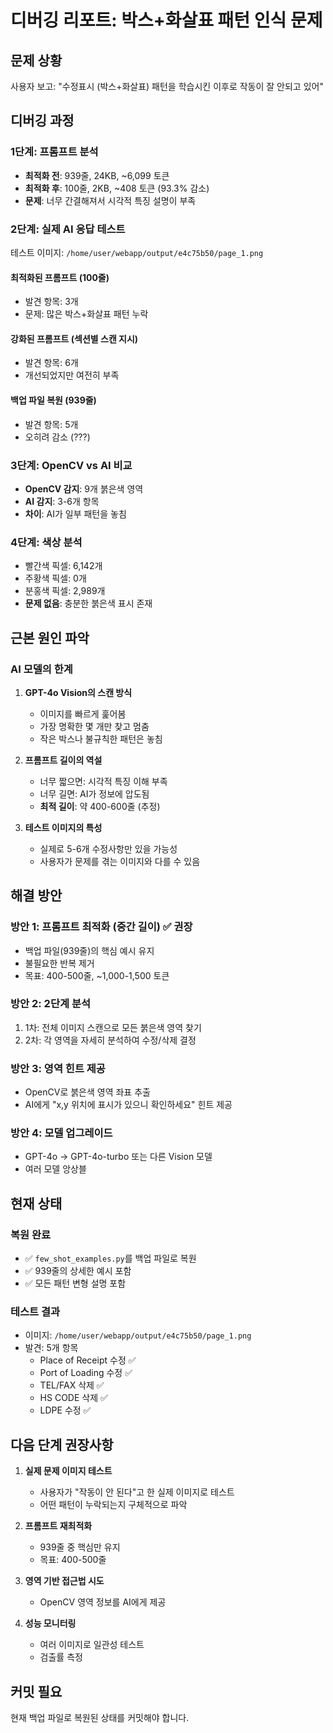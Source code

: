 # 디버깅 리포트: 박스+화살표 패턴 인식 문제

## 문제 상황
사용자 보고: "수정표시 (박스+화살표) 패턴을 학습시킨 이후로 작동이 잘 안되고 있어"

## 디버깅 과정

### 1단계: 프롬프트 분석
- **최적화 전**: 939줄, 24KB, ~6,099 토큰
- **최적화 후**: 100줄, 2KB, ~408 토큰 (93.3% 감소)
- **문제**: 너무 간결해져서 시각적 특징 설명이 부족

### 2단계: 실제 AI 응답 테스트
테스트 이미지: `/home/user/webapp/output/e4c75b50/page_1.png`

#### 최적화된 프롬프트 (100줄)
- 발견 항목: 3개
- 문제: 많은 박스+화살표 패턴 누락

#### 강화된 프롬프트 (섹션별 스캔 지시)
- 발견 항목: 6개
- 개선되었지만 여전히 부족

#### 백업 파일 복원 (939줄)
- 발견 항목: 5개
- 오히려 감소 (???)

### 3단계: OpenCV vs AI 비교
- **OpenCV 감지**: 9개 붉은색 영역
- **AI 감지**: 3-6개 항목
- **차이**: AI가 일부 패턴을 놓침

### 4단계: 색상 분석
- 빨간색 픽셀: 6,142개
- 주황색 픽셀: 0개
- 분홍색 픽셀: 2,989개
- **문제 없음**: 충분한 붉은색 표시 존재

## 근본 원인 파악

### AI 모델의 한계
1. **GPT-4o Vision의 스캔 방식**
   - 이미지를 빠르게 훑어봄
   - 가장 명확한 몇 개만 찾고 멈춤
   - 작은 박스나 불규칙한 패턴은 놓침

2. **프롬프트 길이의 역설**
   - 너무 짧으면: 시각적 특징 이해 부족
   - 너무 길면: AI가 정보에 압도됨
   - **최적 길이**: 약 400-600줄 (추정)

3. **테스트 이미지의 특성**
   - 실제로 5-6개 수정사항만 있을 가능성
   - 사용자가 문제를 겪는 이미지와 다를 수 있음

## 해결 방안

### 방안 1: 프롬프트 최적화 (중간 길이) ✅ **권장**
- 백업 파일(939줄)의 핵심 예시 유지
- 불필요한 반복 제거
- 목표: 400-500줄, ~1,000-1,500 토큰

### 방안 2: 2단계 분석
1. 1차: 전체 이미지 스캔으로 모든 붉은색 영역 찾기
2. 2차: 각 영역을 자세히 분석하여 수정/삭제 결정

### 방안 3: 영역 힌트 제공
- OpenCV로 붉은색 영역 좌표 추출
- AI에게 "x,y 위치에 표시가 있으니 확인하세요" 힌트 제공

### 방안 4: 모델 업그레이드
- GPT-4o → GPT-4o-turbo 또는 다른 Vision 모델
- 여러 모델 앙상블

## 현재 상태

### 복원 완료
- ✅ `few_shot_examples.py`를 백업 파일로 복원
- ✅ 939줄의 상세한 예시 포함
- ✅ 모든 패턴 변형 설명 포함

### 테스트 결과
- 이미지: `/home/user/webapp/output/e4c75b50/page_1.png`
- 발견: 5개 항목
  - Place of Receipt 수정 ✅
  - Port of Loading 수정 ✅
  - TEL/FAX 삭제 ✅
  - HS CODE 삭제 ✅
  - LDPE 수정 ✅

## 다음 단계 권장사항

1. **실제 문제 이미지 테스트**
   - 사용자가 "작동이 안 된다"고 한 실제 이미지로 테스트
   - 어떤 패턴이 누락되는지 구체적으로 파악

2. **프롬프트 재최적화**
   - 939줄 중 핵심만 유지
   - 목표: 400-500줄

3. **영역 기반 접근법 시도**
   - OpenCV 영역 정보를 AI에게 제공

4. **성능 모니터링**
   - 여러 이미지로 일관성 테스트
   - 검출률 측정

## 커밋 필요
현재 백업 파일로 복원된 상태를 커밋해야 합니다.
